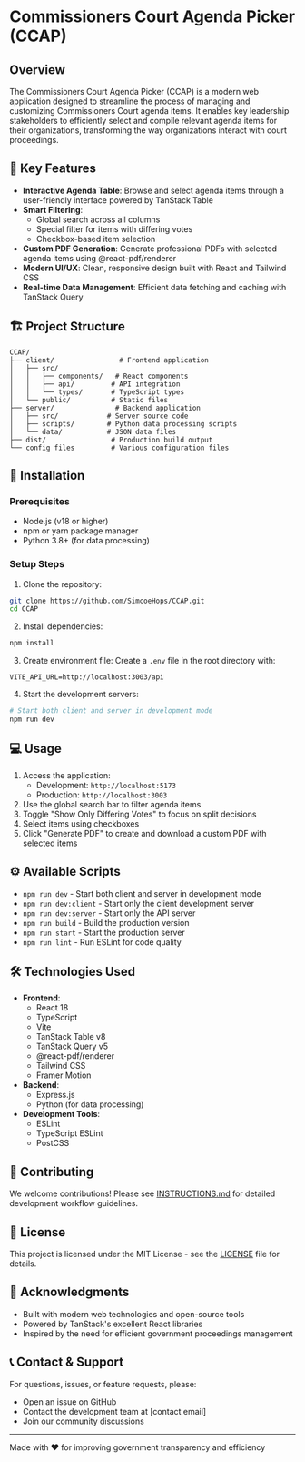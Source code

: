 # Commissioners Court Agenda Picker (CCAP)

## Overview
The Commissioners Court Agenda Picker (CCAP) is a modern web application designed to streamline the process of managing and customizing Commissioners Court agenda items. It enables key leadership stakeholders to efficiently select and compile relevant agenda items for their organizations, transforming the way organizations interact with court proceedings.

## 🌟 Key Features
- **Interactive Agenda Table**: Browse and select agenda items through a user-friendly interface powered by TanStack Table
- **Smart Filtering**: 
  - Global search across all columns
  - Special filter for items with differing votes
  - Checkbox-based item selection
- **Custom PDF Generation**: Generate professional PDFs with selected agenda items using @react-pdf/renderer
- **Modern UI/UX**: Clean, responsive design built with React and Tailwind CSS
- **Real-time Data Management**: Efficient data fetching and caching with TanStack Query

## 🏗️ Project Structure

```
CCAP/
├── client/                # Frontend application
│   ├── src/
│   │   ├── components/   # React components
│   │   ├── api/         # API integration
│   │   └── types/       # TypeScript types
│   └── public/          # Static files
├── server/               # Backend application
│   ├── src/            # Server source code
│   ├── scripts/        # Python data processing scripts
│   └── data/           # JSON data files
├── dist/                # Production build output
└── config files         # Various configuration files
```

## 🚀 Installation

### Prerequisites
- Node.js (v18 or higher)
- npm or yarn package manager
- Python 3.8+ (for data processing)

### Setup Steps
1. Clone the repository:
```bash
git clone https://github.com/SimcoeHops/CCAP.git
cd CCAP
```

2. Install dependencies:
```bash
npm install
```

3. Create environment file:
Create a `.env` file in the root directory with:
```
VITE_API_URL=http://localhost:3003/api
```

4. Start the development servers:
```bash
# Start both client and server in development mode
npm run dev
```

## 💻 Usage
1. Access the application:
   - Development: `http://localhost:5173`
   - Production: `http://localhost:3003`
2. Use the global search bar to filter agenda items
3. Toggle "Show Only Differing Votes" to focus on split decisions
4. Select items using checkboxes
5. Click "Generate PDF" to create and download a custom PDF with selected items

## ⚙️ Available Scripts

- `npm run dev` - Start both client and server in development mode
- `npm run dev:client` - Start only the client development server
- `npm run dev:server` - Start only the API server
- `npm run build` - Build the production version
- `npm run start` - Start the production server
- `npm run lint` - Run ESLint for code quality

## 🛠️ Technologies Used
- **Frontend**:
  - React 18
  - TypeScript
  - Vite
  - TanStack Table v8
  - TanStack Query v5
  - @react-pdf/renderer
  - Tailwind CSS
  - Framer Motion
- **Backend**:
  - Express.js
  - Python (for data processing)
- **Development Tools**:
  - ESLint
  - TypeScript ESLint
  - PostCSS

## 🤝 Contributing
We welcome contributions! Please see [INSTRUCTIONS.md](INSTRUCTIONS.md) for detailed development workflow guidelines.

## 📝 License
This project is licensed under the MIT License - see the [LICENSE](LICENSE) file for details.

## 🙏 Acknowledgments
- Built with modern web technologies and open-source tools
- Powered by TanStack's excellent React libraries
- Inspired by the need for efficient government proceedings management

## 📞 Contact & Support
For questions, issues, or feature requests, please:
- Open an issue on GitHub
- Contact the development team at [contact email]
- Join our community discussions

---
Made with ❤️ for improving government transparency and efficiency
